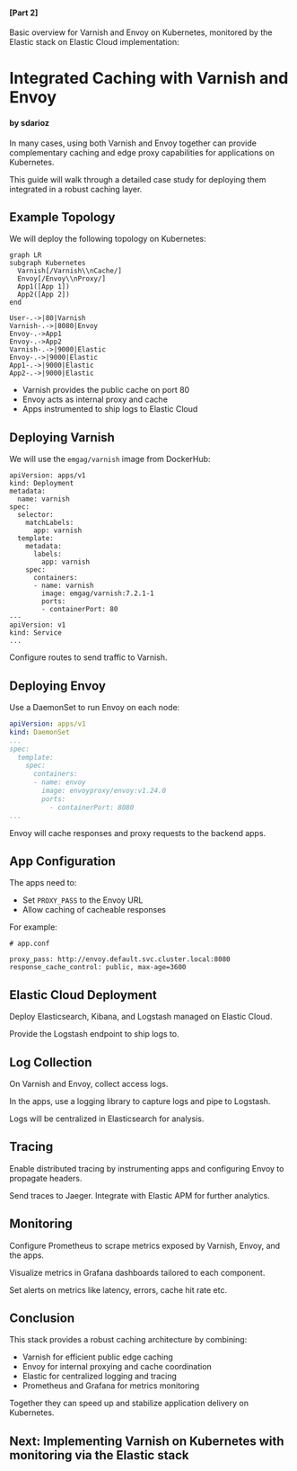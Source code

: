 #### [Part 2] 
Basic overview for Varnish and Envoy on Kubernetes, monitored by the Elastic stack on Elastic Cloud implementation:

# Integrated Caching with Varnish and Envoy

#### by sdarioz

In many cases, using both Varnish and Envoy together can provide complementary caching and edge proxy capabilities for applications on Kubernetes.

This guide will walk through a detailed case study for deploying them integrated in a robust caching layer.

## Example Topology

We will deploy the following topology on Kubernetes:

```mermaid
graph LR
subgraph Kubernetes
  Varnish[/Varnish\\nCache/]
  Envoy[/Envoy\\nProxy/]
  App1([App 1])
  App2([App 2])
end

User-.->|80|Varnish
Varnish-.->|8080|Envoy
Envoy-.->App1
Envoy-.->App2
Varnish-.->|9000|Elastic
Envoy-.->|9000|Elastic
App1-.->|9000|Elastic
App2-.->|9000|Elastic
```

- Varnish provides the public cache on port 80
- Envoy acts as internal proxy and cache
- Apps instrumented to ship logs to Elastic Cloud

## Deploying Varnish

We will use the `emgag/varnish` image from DockerHub:

```
apiVersion: apps/v1
kind: Deployment
metadata:
  name: varnish
spec:
  selector:
    matchLabels:
      app: varnish
  template:
    metadata:
      labels:
        app: varnish
    spec:
      containers:
      - name: varnish
        image: emgag/varnish:7.2.1-1
        ports:
        - containerPort: 80
---
apiVersion: v1
kind: Service
...
```

Configure routes to send traffic to Varnish.

## Deploying Envoy

Use a DaemonSet to run Envoy on each node:

```yaml 
apiVersion: apps/v1
kind: DaemonSet
...
spec:
  template:
    spec:
      containers:
      - name: envoy
        image: envoyproxy/envoy:v1.24.0
        ports:
          - containerPort: 8080
...
```

Envoy will cache responses and proxy requests to the backend apps.

## App Configuration

The apps need to:

- Set `PROXY_PASS` to the Envoy URL
- Allow caching of cacheable responses

For example:

```
# app.conf

proxy_pass: http://envoy.default.svc.cluster.local:8080
response_cache_control: public, max-age=3600
```

## Elastic Cloud Deployment

Deploy Elasticsearch, Kibana, and Logstash managed on Elastic Cloud.

Provide the Logstash endpoint to ship logs to.

## Log Collection

On Varnish and Envoy, collect access logs.

In the apps, use a logging library to capture logs and pipe to Logstash.

Logs will be centralized in Elasticsearch for analysis.

## Tracing

Enable distributed tracing by instrumenting apps and configuring Envoy to propagate headers.

Send traces to Jaeger. Integrate with Elastic APM for further analytics.

## Monitoring

Configure Prometheus to scrape metrics exposed by Varnish, Envoy, and the apps.

Visualize metrics in Grafana dashboards tailored to each component.

Set alerts on metrics like latency, errors, cache hit rate etc.

## Conclusion

This stack provides a robust caching architecture by combining:

- Varnish for efficient public edge caching
- Envoy for internal proxying and cache coordination
- Elastic for centralized logging and tracing
- Prometheus and Grafana for metrics monitoring

Together they can speed up and stabilize application delivery on Kubernetes.

## Next: Implementing Varnish on Kubernetes with monitoring via the Elastic stack